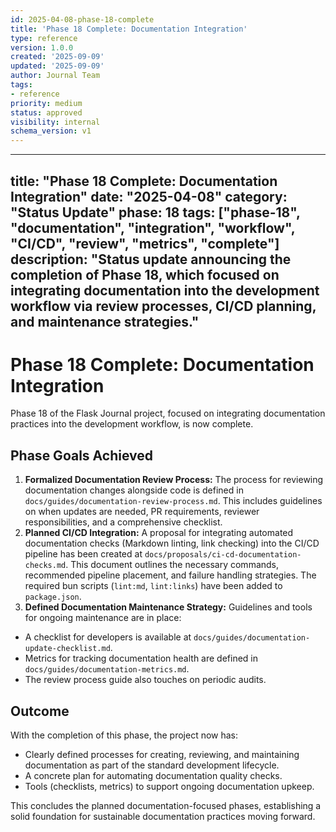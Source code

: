 ```yaml
---
id: 2025-04-08-phase-18-complete
title: 'Phase 18 Complete: Documentation Integration'
type: reference
version: 1.0.0
created: '2025-09-09'
updated: '2025-09-09'
author: Journal Team
tags:
- reference
priority: medium
status: approved
visibility: internal
schema_version: v1
---
```


***

title: "Phase 18 Complete: Documentation Integration"
date: "2025-04-08"
category: "Status Update"
phase: 18
tags: \["phase-18", "documentation", "integration", "workflow", "CI/CD", "review", "metrics", "complete"]
description: "Status update announcing the completion of Phase 18, which focused on integrating documentation into the development workflow via review processes, CI/CD planning, and maintenance strategies."
--------------------------------------------------------------------------------------------------------------------------------------------------------------------------------------------------------------

# Phase 18 Complete: Documentation Integration

Phase 18 of the Flask Journal project, focused on integrating documentation practices into the development workflow, is now complete.

## Phase Goals Achieved

1. **Formalized Documentation Review Process:** The process for reviewing documentation changes alongside code is defined in `docs/guides/documentation-review-process.md`. This includes guidelines on when updates are needed, PR requirements, reviewer responsibilities, and a comprehensive checklist.
2. **Planned CI/CD Integration:** A proposal for integrating automated documentation checks (Markdown linting, link checking) into the CI/CD pipeline has been created at `docs/proposals/ci-cd-documentation-checks.md`. This document outlines the necessary commands, recommended pipeline placement, and failure handling strategies. The required bun scripts (`lint:md`, `lint:links`) have been added to `package.json`.
3. **Defined Documentation Maintenance Strategy:** Guidelines and tools for ongoing maintenance are in place:

- A checklist for developers is available at `docs/guides/documentation-update-checklist.md`.
- Metrics for tracking documentation health are defined in `docs/guides/documentation-metrics.md`.
- The review process guide also touches on periodic audits.

## Outcome

With the completion of this phase, the project now has:

- Clearly defined processes for creating, reviewing, and maintaining documentation as part of the standard development lifecycle.
- A concrete plan for automating documentation quality checks.
- Tools (checklists, metrics) to support ongoing documentation upkeep.

This concludes the planned documentation-focused phases, establishing a solid foundation for sustainable documentation practices moving forward.
